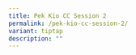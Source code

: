 ```yaml
---
title: Pek Kio CC Session 2
permalink: /pek-kio-cc-session-2/
variant: tiptap
description: ""
---
```

